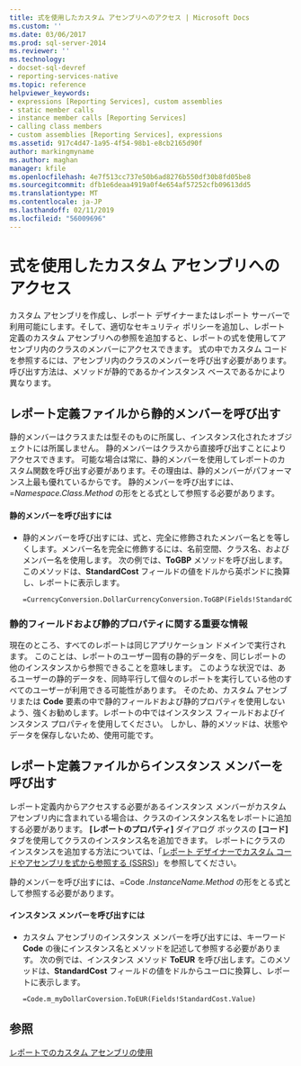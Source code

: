 ```yaml
---
title: 式を使用したカスタム アセンブリへのアクセス | Microsoft Docs
ms.custom: ''
ms.date: 03/06/2017
ms.prod: sql-server-2014
ms.reviewer: ''
ms.technology:
- docset-sql-devref
- reporting-services-native
ms.topic: reference
helpviewer_keywords:
- expressions [Reporting Services], custom assemblies
- static member calls
- instance member calls [Reporting Services]
- calling class members
- custom assemblies [Reporting Services], expressions
ms.assetid: 917c4d47-1a95-4f54-98b1-e8cb2165d90f
author: markingmyname
ms.author: maghan
manager: kfile
ms.openlocfilehash: 4e7f513cc737e50b6ad8276b550df30b8fd05be8
ms.sourcegitcommit: dfb1e6deaa4919a0f4e654af57252cfb09613dd5
ms.translationtype: MT
ms.contentlocale: ja-JP
ms.lasthandoff: 02/11/2019
ms.locfileid: "56009696"
---
```

# <a name="accessing-custom-assemblies-through-expressions"></a>式を使用したカスタム アセンブリへのアクセス
  カスタム アセンブリを作成し、レポート デザイナーまたはレポート サーバーで利用可能にします。そして、適切なセキュリティ ポリシーを追加し、レポート定義のカスタム アセンブリへの参照を追加すると、レポートの式を使用してアセンブリ内のクラスのメンバーにアクセスできます。 式の中でカスタム コードを参照するには、アセンブリ内のクラスのメンバーを呼び出す必要があります。 呼び出す方法は、メソッドが静的であるかインスタンス ベースであるかにより異なります。  
  
## <a name="calling-static-members-from-a-report-definition-file"></a>レポート定義ファイルから静的メンバーを呼び出す  
 静的メンバーはクラスまたは型そのものに所属し、インスタンス化されたオブジェクトには所属しません。 静的メンバーはクラスから直接呼び出すことによりアクセスできます。 可能な場合は常に、静的メンバーを使用してレポートのカスタム関数を呼び出す必要があります。その理由は、静的メンバーがパフォーマンス上最も優れているからです。 静的メンバーを呼び出すには、=*Namespace.Class.Method* の形をとる式として参照する必要があります。  
  
#### <a name="to-call-static-members"></a>静的メンバーを呼び出すには  
  
-   静的メンバーを呼び出すには、式と、完全に修飾されたメンバー名とを等しくします。メンバー名を完全に修飾するには、名前空間、クラス名、およびメンバー名を使用します。 次の例では、**ToGBP** メソッドを呼び出します。このメソッドは、**StandardCost** フィールドの値をドルから英ポンドに換算し、レポートに表示します。  
  
    ```  
    =CurrencyConversion.DollarCurrencyConversion.ToGBP(Fields!StandardCost.Value)  
    ```  
  
### <a name="important-information-regarding-static-fields-and-properties"></a>静的フィールドおよび静的プロパティに関する重要な情報  
 現在のところ、すべてのレポートは同じアプリケーション ドメインで実行されます。 このことは、レポートのユーザー固有の静的データを、同じレポートの他のインスタンスから参照できることを意味します。 このような状況では、あるユーザーの静的データを、同時平行して個々のレポートを実行している他のすべてのユーザーが利用できる可能性があります。 そのため、カスタム アセンブリまたは **Code** 要素の中で静的フィールドおよび静的プロパティを使用しないよう、強くお勧めします。レポートの中ではインスタンス フィールドおよびインスタンス プロパティを使用してください。 しかし、静的メソッドは、状態やデータを保存しないため、使用可能です。  
  
## <a name="calling-instance-members-from-a-report-definition-file"></a>レポート定義ファイルからインスタンス メンバーを呼び出す  
 レポート定義内からアクセスする必要があるインスタンス メンバーがカスタム アセンブリ内に含まれている場合は、クラスのインスタンス名をレポートに追加する必要があります。 **[レポートのプロパティ]** ダイアログ ボックスの **[コード]** タブを使用してクラスのインスタンス名を追加できます。 レポートにクラスのインスタンスを追加する方法については、「[レポート デザイナーでカスタム コードやアセンブリを式から参照する &#40;SSRS&#41;](../report-design/custom-code-and-assembly-references-in-expressions-in-report-designer-ssrs.md)」を参照してください。  
  
 静的メンバーを呼び出すには、=Code *.InstanceName.Method* の形をとる式として参照する必要があります。  
  
#### <a name="to-call-instance-members"></a>インスタンス メンバーを呼び出すには  
  
-   カスタム アセンブリのインスタンス メンバーを呼び出すには、キーワード **Code** の後にインスタンス名とメソッドを記述して参照する必要があります。 次の例では、インスタンス メソッド **ToEUR** を呼び出します。このメソッドは、**StandardCost** フィールドの値をドルからユーロに換算し、レポートに表示します。  
  
    ```  
    =Code.m_myDollarCoversion.ToEUR(Fields!StandardCost.Value)  
    ```  
  
## <a name="see-also"></a>参照  
 [レポートでのカスタム アセンブリの使用](using-custom-assemblies-with-reports.md)  
  
  
